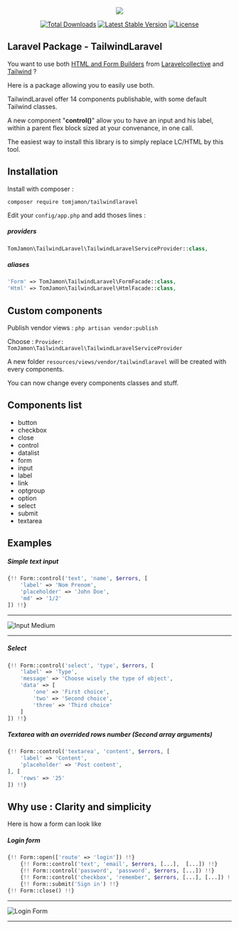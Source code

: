 <p align="center"><img src="https://s3.eu-west-3.amazonaws.com/tomjamon/medias/TailwindLaravel.png"></p>

<p align="center">
<a href="https://packagist.org/packages/TiDJ/TailwindLaravel"><img src="https://poser.pugx.org/tomjamon/TailwindLaravel/downloads" alt="Total Downloads"></a>
<a href="https://packagist.org/packages/TiDJ/TailwindLaravel"><img src="https://poser.pugx.org/tomjamon/TailwindLaravel/v/stable.svg" alt="Latest Stable Version"></a>
<a href="https://packagist.org/packages/TiDJ/TailwindLaravel"><img src="https://poser.pugx.org/tomjamon/TailwindLaravel/license.svg" alt="License"></a>
</p>

## Laravel Package - TailwindLaravel 

You want to use both [HTML and Form Builders](https://github.com/LaravelCollective/html "Github Project LaravelCollective/html") from [Laravelcollective](https://laravelcollective.com/ "Laravel Collective's Homepage")
 and [Tailwind](http://tailwindcss.com/ "Tailwind's Homepage") ?
 
Here is a package allowing you to easily use both. 

TailwindLaravel offer 14 components publishable, with some default Tailwind classes.

A new component "**control()**" allow you to have an input and his label, within a parent flex block sized at your convenance, in one call.
 
The easiest way to install this library is to simply replace LC/HTML by this tool.

## Installation

Install with composer :
```shell
composer require tomjamon/tailwindlaravel
```

Edit your ``config/app.php`` and add thoses lines :

##### providers
```php
TomJamon\TailwindLaravel\TailwindLaravelServiceProvider::class,
```

##### aliases
```php
'Form' => TomJamon\TailwindLaravel\FormFacade::class,
'Html' => TomJamon\TailwindLaravel\HtmlFacade::class,
```    
        
## Custom components

Publish vendor views : ``php artisan vendor:publish``

Choose : ``Provider: TomJamon\TailwindLaravel\TailwindLaravelServiceProvider``

A new folder ``resources/views/vendor/tailwindlaravel`` will be created with every components.

You can now change every components classes and stuff.

## Components list

- button
- checkbox
- close
- control
- datalist
- form
- input
- label
- link
- optgroup
- option
- select
- submit
- textarea

## Examples

##### Simple text input 

```php
{!! Form::control('text', 'name', $errors, [
    'label' => 'Nom Prenom',
    'placeholder' => 'John Doe',
    'md' => '1/2'
]) !!}
```
___
![Input Medium](https://s3.eu-west-3.amazonaws.com/tomjamon/medias/tl-inputmd.png)
___
##### Select

```php
{!! Form::control('select', 'type', $errors, [
    'label' => 'Type',
    'message' => 'Choose wisely the type of object',
    'data' => [
        'one' => 'First choice', 
        'two' => 'Second choice', 
        'three' => 'Third choice'
    ]
]) !!}
```

##### Textarea with an overrided rows number (Second array arguments)

```php
{!! Form::control('textarea', 'content', $errors, [
    'label' => 'Content',
    'placeholder' => 'Post content',
], [
    'rows' => '25'
]) !!}
```

## Why use : Clarity and simplicity

Here is how a form can look like

##### Login form

```php
{!! Form::open(['route' => 'login']) !!}
    {!! Form::control('text', 'email', $errors, [...],  [...]) !!}
    {!! Form::control('password', 'password', $errors, [...]) !!}
    {!! Form::control('checkbox', 'remember', $errors, [...], [...]) !!}
    {!! Form::submit('Sign in') !!}
{!! Form::close() !!}
```
___
![Login Form](https://s3.eu-west-3.amazonaws.com/tomjamon/medias/tl-loginform.png)
___
